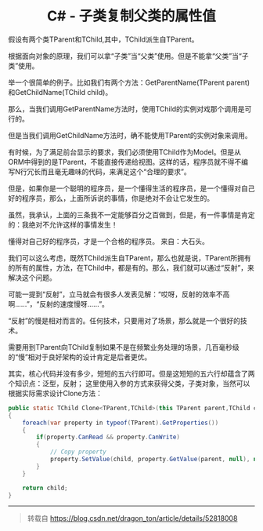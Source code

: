 # <center>C# - 子类复制父类的属性值

假设有两个类TParent和TChild,其中，TChild派生自TParent。

根据面向对象的原理，我们可以拿“子类”当“父类”使用。但是不能拿“父类”当“子类”使用。

举一个很简单的例子。比如我们有两个方法：GetParentName(TParent parent)和GetChildName(TChild child)。

那么，当我们调用GetParentName方法时，使用TChild的实例对戏那个调用是可行的。

但是当我们调用GetChildName方法时，确不能使用TParent的实例对象来调用。

有时候，为了满足前台显示的要求，我们必须使用TChild作为Model。但是从ORM中得到的是TParent，不能直接传递给视图。这样的话，程序员就不得不编写N行冗长而且毫无趣味的代码，来满足这个“合理的要求”。

但是，如果你是一个聪明的程序员，是一个懂得生活的程序员，是一个懂得对自己好的程序员，那么，上面所诉说的事情，你是绝对不会让它发生的。

虽然，我承认，上面的三条我不一定能够百分之百做到，但是，有一件事情是肯定的：我绝对不允许这样的事情发生！

懂得对自己好的程序员，才是一个合格的程序员。   来自：大石头。

我们可以这么考虑，既然TChild派生自TParent，那么也就是说，TParent所拥有的所有的属性，方法，在TChild中，都是有的。那么，我们就可以通过“反射”，来解决这个问题。

可能一提到“反射”，立马就会有很多人发表见解：“哎呀，反射的效率不高啊……”，“反射的速度慢呀……”。

“反射”的慢是相对而言的。任何技术，只要用对了场景，那么就是一个很好的技术。

需要用到TParent向TChild复制如果不是在频繁业务处理的场景，几百毫秒级的“慢”相对于良好架构的设计肯定是后者更优。

其实，核心代码并没有多少，短短的五六行即可。但是这短短的五六行却蕴含了两个知识点：泛型，反射；
这里使用入参的方式来获得父类，子类对象，当然可以根据实际需求设计Clone方法：

```java
public static TChild Clone<TParent,TChild>(this TParent parent,TChild child)
{
    foreach(var property in typeof(TParent).GetProperties())
    {
        if(property.CanRead && property.CanWrite)
        {
            // Copy property
            property.SetValue(child, property.GetValue(parent, null), null);
        }
    }

    return child;
}
```
---

> 转载自 https://blog.csdn.net/dragon_ton/article/details/52818008
